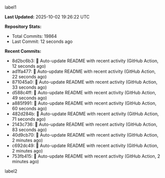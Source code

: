 
label1 
<!-- ACTIVITY_START -->
**Last Updated:** 2025-10-02 19:26:22 UTC

**Repository Stats:**
- Total Commits: 19864
- Last Commit: 12 seconds ago

**Recent Commits:**
- 8d2bc6b3: 🤖 Auto-update README with recent activity (GitHub Action, 12 seconds ago)
- ad1fa477: 🤖 Auto-update README with recent activity (GitHub Action, 22 seconds ago)
- 871045a0: 🤖 Auto-update README with recent activity (GitHub Action, 33 seconds ago)
- d588c4ff: 🤖 Auto-update README with recent activity (GitHub Action, 49 seconds ago)
- a885f991: 🤖 Auto-update README with recent activity (GitHub Action, 60 seconds ago)
- 482d284b: 🤖 Auto-update README with recent activity (GitHub Action, 71 seconds ago)
- 2143c736: 🤖 Auto-update README with recent activity (GitHub Action, 83 seconds ago)
- 40d9cb70: 🤖 Auto-update README with recent activity (GitHub Action, 2 minutes ago)
- c692dc49: 🤖 Auto-update README with recent activity (GitHub Action, 2 minutes ago)
- 753fb415: 🤖 Auto-update README with recent activity (GitHub Action, 2 minutes ago)
<!-- ACTIVITY_END -->

label2
